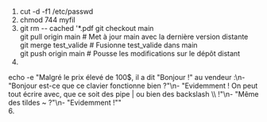 1. cut -d -f1 /etc/passwd
2. chmod 744 myfil
3. git rm -- cached '*.pdf
git checkout main  
git pull origin main  # Met à jour main avec la dernière version distante  
git merge test_valide  # Fusionne test_valide dans main  
git push origin main  # Pousse les modifications sur le dépôt distant  
5.
echo -e "Malgré le prix élevé de 100\$, il a dit \"Bonjour !\" au vendeur :\n- \"Bonjour est-ce que ce clavier fonctionne bien ?\"\n- \"Evidemment ! On peut tout écrire avec, que ce soit des pipe | ou bien des backslash \\\\ !\"\n- \"Même des tildes ~ ?\"\n- \"Evidemment !\""  
6.

